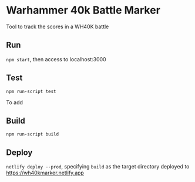 # Warhammer 40k Battle Marker

Tool to track the scores in a WH40K battle

## Run

`npm start`, then access to localhost:3000

## Test

`npm run-script test`

To add

## Build

`npm run-script build`

## Deploy

`netlify deploy --prod`, 
specifying `build` as the target directory
deployed to https://wh40kmarker.netlify.app
